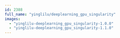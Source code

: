 ```yaml
---
id: 2388
full_name: "yinglilu/deeplearning_gpu_singularity"
images: 
  - "yinglilu-deeplearning_gpu_singularity-1.0.0"
  - "yinglilu-deeplearning_gpu_singularity-1.1.0"
---
```

